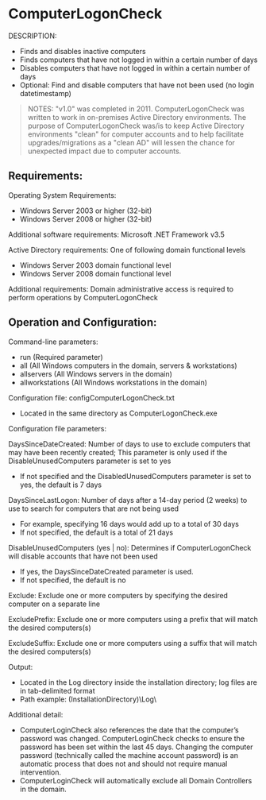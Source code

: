 
# ComputerLogonCheck

DESCRIPTION: 
- Finds and disables inactive computers
- Finds computers that have not logged in within a certain number of days
- Disables computers that have not logged in within a certain number of days
- Optional: Find and disable computers that have not been used (no login datetimestamp)

> NOTES: "v1.0" was completed in 2011. ComputerLogonCheck was written to work in on-premises Active Directory environments. The purpose of ComputerLogonCheck was/is to keep Active Directory environments "clean" for computer accounts and to help facilitate upgrades/migrations as a "clean AD" will lessen the chance for unexpected impact due to computer accounts.

## Requirements:

Operating System Requirements:
- Windows Server 2003 or higher (32-bit)
- Windows Server 2008 or higher (32-bit)

Additional software requirements:
Microsoft .NET Framework v3.5

Active Directory requirements:
One of following domain functional levels
- Windows Server 2003 domain functional level
- Windows Server 2008 domain functional level

Additional requirements:
Domain administrative access is required to perform operations by ComputerLogonCheck


## Operation and Configuration:

Command-line parameters:
- run (Required parameter)
- all (All Windows computers in the domain, servers & workstations)
- allservers (All Windows servers in the domain)
- allworkstations (All Windows workstations in the domain)

Configuration file: configComputerLogonCheck.txt
- Located in the same directory as ComputerLogonCheck.exe

Configuration file parameters:

DaysSinceDateCreated: Number of days to use to exclude computers that may have been recently created; This parameter is only used if the DisableUnusedComputers parameter is set to yes
- If not specified and the DisabledUnusedComputers parameter is set to yes, the default is 7 days

DaysSinceLastLogon: Number of days after a 14-day period (2 weeks) to use to search for computers that are not being used
- For example, specifying 16 days would add up to a total of 30 days
- If not specified, the default is a total of 21 days

DisableUnusedComputers (yes | no): Determines if ComputerLogonCheck will disable accounts that have not been used
- If yes, the DaysSinceDateCreated parameter is used.
- If not specified, the default is no

Exclude: Exclude one or more computers by specifying the desired computer on a separate line

ExcludePrefix: Exclude one or more computers using a prefix that will match the desired computers(s)

ExcludeSuffix: Exclude one or more computers using a suffix that will match the desired computers(s)

Output:
- Located in the Log directory inside the installation directory; log files are in tab-delimited
format
- Path example: (InstallationDirectory)\Log\

Additional detail:
- ComputerLoginCheck also references the date that the computer’s password was changed. ComputerLoginCheck checks to ensure the password has been set within the last 45 days. Changing the computer password (technically called the machine account password) is an automatic process that does not and should not require manual intervention.
- ComputerLoginCheck will automatically exclude all Domain Controllers in the domain.
